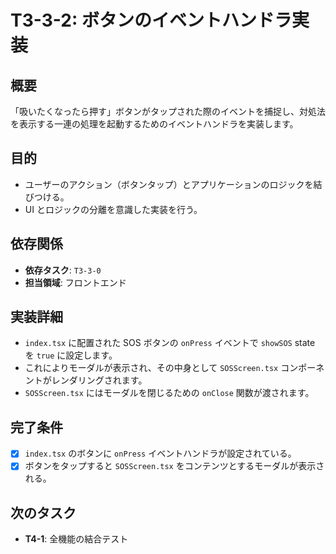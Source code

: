 # T3-3-2: ボタンのイベントハンドラ実装

## 概要

「吸いたくなったら押す」ボタンがタップされた際のイベントを捕捉し、対処法を表示する一連の処理を起動するためのイベントハンドラを実装します。

## 目的

- ユーザーのアクション（ボタンタップ）とアプリケーションのロジックを結びつける。
- UI とロジックの分離を意識した実装を行う。

## 依存関係

- **依存タスク**: `T3-3-0`
- **担当領域**: フロントエンド

## 実装詳細

- `index.tsx` に配置された SOS ボタンの `onPress` イベントで `showSOS` state を `true` に設定します。
- これによりモーダルが表示され、その中身として `SOSScreen.tsx` コンポーネントがレンダリングされます。
- `SOSScreen.tsx` にはモーダルを閉じるための `onClose` 関数が渡されます。

## 完了条件

- [x] `index.tsx` のボタンに `onPress` イベントハンドラが設定されている。
- [x] ボタンをタップすると `SOSScreen.tsx` をコンテンツとするモーダルが表示される。

## 次のタスク

- **T4-1**: 全機能の結合テスト
